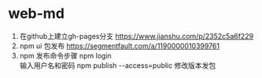 # web-md

1. 在github上建立gh-pages分支
https://www.jianshu.com/p/2352c5a6f229
2. npm ui 包发布 
https://segmentfault.com/a/1190000010399761
3. npm 发布命令步骤
npm login  
输入用户名和密码
npm publish --access=public
修改版本发包
